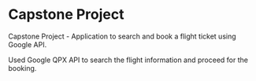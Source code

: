 # Capstone Project

Capstone Project - Application to search and book a flight ticket using Google API.

Used Google QPX API to search the flight information and proceed for the booking.
